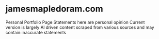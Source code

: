 # jamesmapledoram.com
Personal Portfolio Page
Statements here are personal opinion
Current version is largely AI driven content scraped from various sources and may contain inaccurate statements
